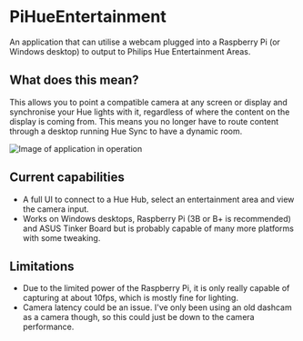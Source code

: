 # PiHueEntertainment
An application that can utilise a webcam plugged into a Raspberry Pi (or Windows desktop) to output to Philips Hue Entertainment Areas.

## What does this mean?
This allows you to point a compatible camera at any screen or display and synchronise your Hue lights with it, regardless of where the content on the display is coming from. This means you no longer have to route content through a desktop running Hue Sync to have a dynamic room.

![Image of application in operation](https://giant.gfycat.com/GreedyCaringHackee.gif)

## Current capabilities
* A full UI to connect to a Hue Hub, select an entertainment area and view the camera input.
* Works on Windows desktops, Raspberry Pi (3B or B+ is recommended) and ASUS Tinker Board but is probably capable of many more platforms with some tweaking.

## Limitations
* Due to the limited power of the Raspberry Pi, it is only really capable of capturing at about 10fps, which is mostly fine for lighting.
* Camera latency could be an issue. I've only been using an old dashcam as a camera though, so this could just be down to the camera performance.
